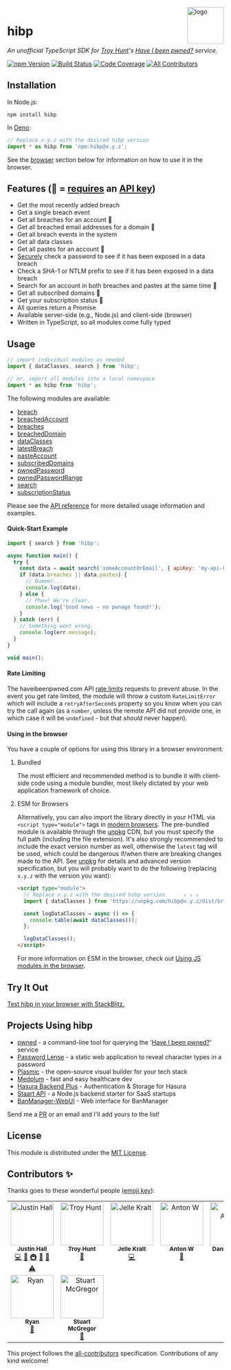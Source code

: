<a href="https://wkovacs64.github.io/hibp">
  <img
    alt="logo"
    title="logo"
    src="https://wkovacs64.github.io/hibp/logo.png"
    align="right"
    width="85"
  />
</a>

# hibp

_An unofficial TypeScript SDK for [Troy Hunt][troy]'s [Have I been pwned?][haveibeenpwned] service._

[![npm Version][npm-image]][npm-url] [![Build Status][ci-image]][ci-url]
[![Code Coverage][coverage-image]][coverage-url]
[![All Contributors](https://img.shields.io/github/all-contributors/wKovacs64/hibp?style=flat-square)](#contributors-)

## Installation

In Node.js:

```shell
npm install hibp
```

In [Deno][deno]:

```ts
// Replace x.y.z with the desired hibp version
import * as hibp from 'npm:hibp@x.y.z';
```

See the [browser](#using-in-the-browser) section below for information on how to use it in the
browser.

## Features (🔑 = [requires][api-key-blog-post] an [API key][get-api-key])

- Get the most recently added breach
- Get a single breach event
- Get all breaches for an account 🔑
- Get all breached email addresses for a domain 🔑
- Get all breach events in the system
- Get all data classes
- Get all pastes for an account 🔑
- [Securely][search-by-range] check a password to see if it has been exposed in a data breach
- Check a SHA-1 or NTLM prefix to see if it has been exposed in a data breach
- Search for an account in both breaches and pastes at the same time 🔑
- Get all subscribed domains 🔑
- Get your subscription status 🔑
- All queries return a Promise
- Available server-side (e.g., Node.js) and client-side (browser)
- Written in TypeScript, so all modules come fully typed

## Usage

```typescript
// import individual modules as needed
import { dataClasses, search } from 'hibp';

// or, import all modules into a local namespace
import * as hibp from 'hibp';
```

The following modules are available:

- [breach](API.md#breach)
- [breachedAccount](API.md#breachedaccount)
- [breaches](API.md#breaches)
- [breachedDomain](API.md#breacheddomain)
- [dataClasses](API.md#dataclasses)
- [latestBreach](API.md#latestbreach)
- [pasteAccount](API.md#pasteaccount)
- [subscribedDomains](API.md#subscribeddomains)
- [pwnedPassword](API.md#pwnedpassword)
- [pwnedPasswordRange](API.md#pwnedpasswordrange)
- [search](API.md#search)
- [subscriptionStatus](API.md#subscriptionstatus)

Please see the [API reference](API.md) for more detailed usage information and examples.

#### Quick-Start Example

```javascript
import { search } from 'hibp';

async function main() {
  try {
    const data = await search('someAccountOrEmail', { apiKey: 'my-api-key' });
    if (data.breaches || data.pastes) {
      // Bummer...
      console.log(data);
    } else {
      // Phew! We're clear.
      console.log('Good news — no pwnage found!');
    }
  } catch (err) {
    // Something went wrong.
    console.log(err.message);
  }
}

void main();
```

#### Rate Limiting

The haveibeenpwned.com API [rate limits][haveibeenpwned-rate-limiting] requests to prevent abuse. In
the event you get rate limited, the module will throw a custom `RateLimitError` which will include a
`retryAfterSeconds` property so you know when you can try the call again (as a `number`, unless the
remote API did not provide one, in which case it will be `undefined` - but that _should_ never
happen).

#### Using in the browser

You have a couple of options for using this library in a browser environment:

1. Bundled

   The most efficient and recommended method is to bundle it with client-side code using a module
   bundler, most likely dictated by your web application framework of choice.

1. ESM for Browsers

   Alternatively, you can also import the library directly in your HTML via `<script type="module">`
   tags in [modern browsers][caniuse-esm]. The pre-bundled module is available through the
   [unpkg][unpkg] CDN, but you must specify the full path (including the file extension). It's also
   strongly recommended to include the exact version number as well, otherwise the `latest` tag will
   be used, which could be dangerous if/when there are breaking changes made to the API. See
   [unpkg][unpkg] for details and advanced version specification, but you will probably want to do
   the following (replacing `x.y.z` with the version you want):

   ```html
   <script type="module">
     // Replace x.y.z with the desired hibp version      ↓ ↓ ↓
     import { dataClasses } from 'https://unpkg.com/hibp@x.y.z/dist/browser/hibp.module.js';

     const logDataClasses = async () => {
       console.table(await dataClasses());
     };

     logDataClasses();
   </script>
   ```

   For more information on ESM in the browser, check out [Using JS modules in the
   browser][js-modules].

## Try It Out

[Test hibp in your browser with StackBlitz.][stackblitz]

## Projects Using hibp

- [pwned][pwned] - a command-line tool for querying the '[Have I been pwned?][haveibeenpwned]'
  service
- [Password Lense][pwl] - a static web application to reveal character types in a password
- [Plasmic](https://www.plasmic.app/) - the open-source visual builder for your tech stack
- [Medplum](https://www.medplum.com/) - fast and easy healthcare dev
- [Hasura Backend Plus](https://nhost.github.io/hasura-backend-plus/) - Authentication & Storage for
  Hasura
- [Staart API](https://staart.js.org/api/) - a Node.js backend starter for SaaS startups
- [BanManager-WebUI](https://github.com/BanManagement/BanManager-WebUI) - Web interface for
  BanManager

Send me a [PR][pulls] or an email and I'll add yours to the list!

## License

This module is distributed under the [MIT License][license].

[npm-image]: https://img.shields.io/npm/v/hibp.svg?style=flat-square
[npm-url]: https://www.npmjs.com/package/hibp
[ci-image]:
  https://img.shields.io/github/actions/workflow/status/wKovacs64/hibp/ci.yml?logo=github&style=flat-square
[ci-url]: https://github.com/wKovacs64/hibp/actions?query=workflow%3Aci
[coverage-image]: https://img.shields.io/codecov/c/github/wKovacs64/hibp/main.svg?style=flat-square
[coverage-url]: https://codecov.io/gh/wKovacs64/hibp/branch/main
[deno]: https://deno.land/
[troy]: https://www.troyhunt.com
[haveibeenpwned]: https://haveibeenpwned.com
[haveibeenpwned-rate-limiting]: https://haveibeenpwned.com/API/v3#RateLimiting
[search-by-range]: https://haveibeenpwned.com/API/v2#SearchingPwnedPasswordsByRange
[api-key-blog-post]: https://www.troyhunt.com/authentication-and-the-have-i-been-pwned-api/
[get-api-key]: https://haveibeenpwned.com/API/Key
[unpkg]: https://unpkg.com
[caniuse-esm]: https://caniuse.com/#feat=es6-module
[js-modules]: https://v8.dev/features/modules#browser
[stackblitz]: https://stackblitz.com/edit/stackblitz-starters-atyrc52c?file=index.js
[pwned]: https://github.com/wKovacs64/pwned
[pulls]: https://github.com/wKovacs64/hibp/pulls
[pwl]: https://pwl.netlify.com/
[license]: https://github.com/wKovacs64/hibp/tree/main/LICENSE.txt

## Contributors ✨

Thanks goes to these wonderful people ([emoji key](https://allcontributors.org/docs/en/emoji-key)):

<!-- ALL-CONTRIBUTORS-LIST:START - Do not remove or modify this section -->
<!-- prettier-ignore-start -->
<!-- markdownlint-disable -->
<table>
  <tbody>
    <tr>
      <td align="center" valign="top" width="14.28%"><a href="https://github.com/wKovacs64"><img src="https://avatars.githubusercontent.com/u/1288694?v=4?s=100" width="100px;" alt="Justin Hall"/><br /><sub><b>Justin Hall</b></sub></a><br /><a href="https://github.com/wKovacs64/hibp/commits?author=wKovacs64" title="Code">💻</a> <a href="https://github.com/wKovacs64/hibp/commits?author=wKovacs64" title="Documentation">📖</a> <a href="#infra-wKovacs64" title="Infrastructure (Hosting, Build-Tools, etc)">🚇</a> <a href="#maintenance-wKovacs64" title="Maintenance">🚧</a> <a href="https://github.com/wKovacs64/hibp/pulls?q=is%3Apr+reviewed-by%3AwKovacs64" title="Reviewed Pull Requests">👀</a> <a href="https://github.com/wKovacs64/hibp/commits?author=wKovacs64" title="Tests">⚠️</a></td>
      <td align="center" valign="top" width="14.28%"><a href="https://www.troyhunt.com"><img src="https://avatars.githubusercontent.com/u/273244?v=4?s=100" width="100px;" alt="Troy Hunt"/><br /><sub><b>Troy Hunt</b></sub></a><br /><a href="#data-troyhunt" title="Data">🔣</a></td>
      <td align="center" valign="top" width="14.28%"><a href="https://jellekralt.com"><img src="https://avatars.githubusercontent.com/u/214558?v=4?s=100" width="100px;" alt="Jelle Kralt"/><br /><sub><b>Jelle Kralt</b></sub></a><br /><a href="https://github.com/wKovacs64/hibp/commits?author=jellekralt" title="Code">💻</a></td>
      <td align="center" valign="top" width="14.28%"><a href="https://github.com/timaschew"><img src="https://avatars.githubusercontent.com/u/110870?v=4?s=100" width="100px;" alt="Anton W"/><br /><sub><b>Anton W</b></sub></a><br /><a href="https://github.com/wKovacs64/hibp/issues?q=author%3Atimaschew" title="Bug reports">🐛</a></td>
      <td align="center" valign="top" width="14.28%"><a href="https://github.com/danieladams456"><img src="https://avatars.githubusercontent.com/u/3953840?v=4?s=100" width="100px;" alt="Daniel Adams"/><br /><sub><b>Daniel Adams</b></sub></a><br /><a href="https://github.com/wKovacs64/hibp/commits?author=danieladams456" title="Code">💻</a></td>
      <td align="center" valign="top" width="14.28%"><a href="https://twitter.com/d0gb3r7"><img src="https://avatars.githubusercontent.com/u/454308?v=4?s=100" width="100px;" alt="Markus Dolic"/><br /><sub><b>Markus Dolic</b></sub></a><br /><a href="https://github.com/wKovacs64/hibp/issues?q=author%3Ayelworc" title="Bug reports">🐛</a></td>
      <td align="center" valign="top" width="14.28%"><a href="https://github.com/textbook/about"><img src="https://avatars.githubusercontent.com/u/785939?v=4?s=100" width="100px;" alt="Jonathan Sharpe"/><br /><sub><b>Jonathan Sharpe</b></sub></a><br /><a href="https://github.com/wKovacs64/hibp/commits?author=textbook" title="Code">💻</a></td>
    </tr>
    <tr>
      <td align="center" valign="top" width="14.28%"><a href="https://github.com/ArcadeRenegade"><img src="https://avatars.githubusercontent.com/u/13874898?v=4?s=100" width="100px;" alt="Ryan"/><br /><sub><b>Ryan</b></sub></a><br /><a href="https://github.com/wKovacs64/hibp/issues?q=author%3AArcadeRenegade" title="Bug reports">🐛</a></td>
      <td align="center" valign="top" width="14.28%"><a href="https://github.com/PodStuart"><img src="https://avatars.githubusercontent.com/u/107403965?v=4?s=100" width="100px;" alt="Stuart McGregor"/><br /><sub><b>Stuart McGregor</b></sub></a><br /><a href="https://github.com/wKovacs64/hibp/issues?q=author%3APodStuart" title="Bug reports">🐛</a></td>
    </tr>
  </tbody>
</table>

<!-- markdownlint-restore -->
<!-- prettier-ignore-end -->

<!-- ALL-CONTRIBUTORS-LIST:END -->

This project follows the [all-contributors](https://github.com/all-contributors/all-contributors)
specification. Contributions of any kind welcome!
